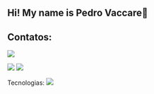 ## Hi! My name is Pedro Vaccare👋

## Contatos:

<div>
<a href="https://instagram.com/vaccare" target="_blank"><img loading="lazy" src="https://img.shields.io/badge/-Instagram-%23E4405F?style=for-the-badge&logo=instagram&logoColor=white" target="_blank"></a>

          
<a href = "mailto:contato@winto.dev"><img loading="lazy" src="https://img.shields.io/badge/Gmail-D14836?style=for-the-badge&logo=gmail&logoColor=white" target="_blank"></a>
<a href="https://linkedin.com/in/pedrovaccare/" target="_blank"><img loading="lazy" src="https://img.shields.io/badge/-LinkedIn-%230077B5?style=for-the-badge&logo=linkedin&logoColor=white" target="_blank"></a>   
</div>

Tecnologias:
<img src="https://cdn.jsdelivr.net/gh/devicons/devicon@latest/icons/python/python-original.svg" />



